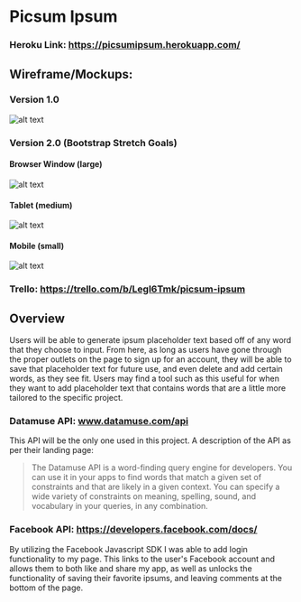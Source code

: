 # Picsum Ipsum
### Heroku Link: https://picsumipsum.herokuapp.com/
## Wireframe/Mockups:
### Version 1.0
![alt text](https://github.com/mattsteffey/Project2/blob/master/Extras/wireframe.png)
### Version 2.0 (Bootstrap Stretch Goals)
#### Browser Window (large)
![alt text](https://github.com/mattsteffey/Project2/blob/master/Extras/large.png)
#### Tablet (medium)
![alt text](https://github.com/mattsteffey/Project2/blob/master/Extras/medium.png)
#### Mobile (small)
![alt text](https://github.com/mattsteffey/Project2/blob/master/Extras/small.png)

### Trello: https://trello.com/b/Legl6Tmk/picsum-ipsum


## Overview
Users will be able to generate ipsum placeholder text based off of any word that they choose to input. From here, as long as users have gone through the proper outlets on the page to sign up for an account, they will be able to save that placeholder text for future use, and even delete and add certain words, as they see fit. Users may find a tool such as this useful for when they want to add placeholder text that contains words that are a little more tailored to the specific project.
### Datamuse API: www.datamuse.com/api
This API will be the only one used in this project. 
A description of the API as per their landing page:
> The Datamuse API is a word-finding query engine for developers. You can use it in your apps to find words that match a given set of constraints and that are likely in a given context. You can specify a wide variety of constraints on meaning,  spelling, sound, and vocabulary in your queries, in any combination.
### Facebook API: https://developers.facebook.com/docs/
By utilizing the Facebook Javascript SDK I was able to add login functionality to my page. This links to the user's Facebook account and allows them to both like and share my app, as well as unlocks the functionality of saving their favorite ipsums, and leaving comments at the bottom of the page.


